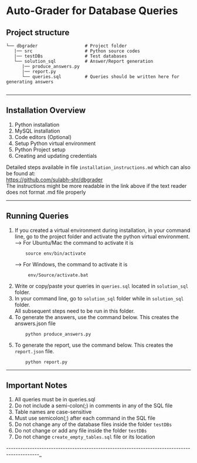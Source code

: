 # Auto-Grader for Database Queries

## Project structure
```
└── dbgrader                  # Project folder
   |── src                    # Python source codes
   |── testDBs                # Test databases
   └── solution_sql           # Answer/Report generation
      |── produce_answers.py
      |── report.py
      └── queries.sql         # Queries should be written here for generating answers
 
```
--------------------------------------------------------------------------------------------
## Installation Overview
1. Python installation  
2. MySQL installation
3. Code editors (Optional)
4. Setup Python virtual environment
5. Python Project setup
6. Creating and updating credentials

Detailed steps available in file `installation_instructions.md` which can also be found at:   
https://github.com/sulabh-shr/dbgrader  
The instructions might be more readable in the link above if the text reader does not format .md  file properly

--------------------------------------------------------------------------------------------
## Running Queries

1. If you created a virtual environment during installation, in your command line, go to the project folder and activate the python virtual environment.  
--> For Ubuntu/Mac the command to activate it is
    ```
        source env/bin/activate 
    ```
   --> For Windows, the command to activate it is
   ```
        env/Source/activate.bat
    ```
2. Write or copy/paste your queries in `queries.sql` located in `solution_sql` folder.
3. In your command line, go to `solution_sql` folder while in `solution_sql` folder.   
   All subsequent steps need to be run in this folder.
4. To generate the answers, use the command below. This creates the answers.json file
   ```
       python produce_answers.py
   ```
5. To generate the report, use the command below. This creates the `report.json` file.
   ```
       python report.py
   ```
--------------------------------------------------------------------------------------------
## Important Notes

1. All queries must be in queries.sql
2. Do not include a semi-colon(;) in comments in any of the SQL file
3. Table names are case-sensitive
4. Must use semicolon(;) after each command in the SQL file
5. Do not change any of the database files inside the folder `testDBs`
6. Do not change or add any file inside the folder `testDBs`
7. Do not change `create_empty_tables.sql` file or its location

--------------------------------------------------------------------------------------------_
